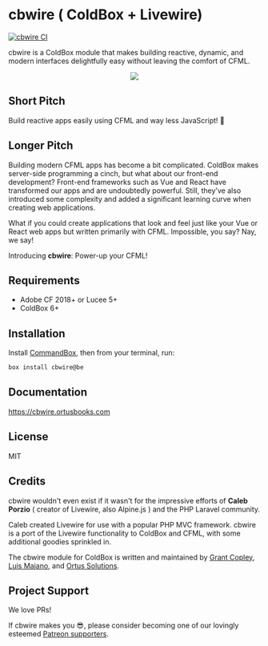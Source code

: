 # cbwire ( ColdBox + Livewire)

[![cbwire CI](https://github.com/coldbox-modules/cbwire/actions/workflows/ci.yml/badge.svg?branch=development)](https://github.com/coldbox-modules/cbwire/actions/workflows/ci.yml)

cbwire is a ColdBox module that makes building reactive, dynamic, and modern interfaces delightfully easy without leaving the comfort of CFML.

<div align="center">
	<img src="https://user-images.githubusercontent.com/1197835/136311530-a9647105-09b8-4c49-8ea0-85cb73714de2.png">
</div>

## Short Pitch

Build reactive apps easily using CFML and way less JavaScript! 🎉

## Longer Pitch

Building modern CFML apps has become a bit complicated. ColdBox makes server-side programming a cinch, but what about our front-end development? Front-end frameworks such as Vue and React have transformed our apps and are undoubtedly powerful. Still, they’ve also introduced some complexity and added a significant learning curve when creating web applications.

What if you could create applications that look and feel just like your Vue or React web apps but written primarily with CFML. Impossible, you say? Nay, we say!

Introducing **cbwire**: Power-up your CFML!

## Requirements
* Adobe CF 2018+ or Lucee 5+
* ColdBox 6+

## Installation

Install [CommandBox](https://www.ortussolutions.com/products/commandbox), then from your terminal, run:

```bash
box install cbwire@be
```

## Documentation

https://cbwire.ortusbooks.com

## License

MIT

## Credits

cbwire wouldn't even exist if it wasn't for the impressive efforts of **Caleb Porzio** ( creator of Livewire, also Alpine.js ) and the PHP Laravel community. 

Caleb created Livewire for use with a popular PHP MVC framework. cbwire is a port of the Livewire functionality to ColdBox and CFML, with some additional goodies sprinkled in.

The cbwire module for ColdBox is written and maintained by [Grant Copley](https://twitter.com/grantcopley), [Luis Majano](https://twitter.com/lmajano), and [Ortus Solutions](https://www.ortussolutions.com/).

## Project Support

We love PRs!

If cbwire makes you 😎, please consider becoming one of our lovingly esteemed [Patreon supporters](https://www.patreon.com/ortussolutions).
